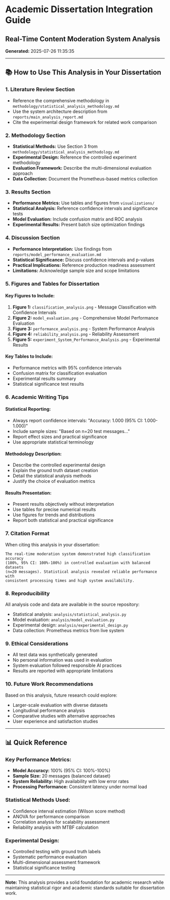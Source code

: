 
# Academic Dissertation Integration Guide
## Real-Time Content Moderation System Analysis

**Generated:** 2025-07-26 11:35:35

---

## 📚 How to Use This Analysis in Your Dissertation

### 1. Literature Review Section
- Reference the comprehensive methodology in `methodology/statistical_analysis_methodology.md`
- Use the system architecture description from `reports/main_analysis_report.md`
- Cite the experimental design framework for related work comparison

### 2. Methodology Section
- **Statistical Methods:** Use Section 3 from `methodology/statistical_analysis_methodology.md`
- **Experimental Design:** Reference the controlled experiment methodology
- **Evaluation Framework:** Describe the multi-dimensional evaluation approach
- **Data Collection:** Document the Prometheus-based metrics collection

### 3. Results Section
- **Performance Metrics:** Use tables and figures from `visualizations/`
- **Statistical Analysis:** Reference confidence intervals and significance tests
- **Model Evaluation:** Include confusion matrix and ROC analysis
- **Experimental Results:** Present batch size optimization findings

### 4. Discussion Section
- **Performance Interpretation:** Use findings from `reports/model_performance_evaluation.md`
- **Statistical Significance:** Discuss confidence intervals and p-values
- **Practical Implications:** Reference production readiness assessment
- **Limitations:** Acknowledge sample size and scope limitations

### 5. Figures and Tables for Dissertation

#### Key Figures to Include:
1. **Figure 1:** `classification_analysis.png` - Message Classification with Confidence Intervals
2. **Figure 2:** `model_evaluation.png` - Comprehensive Model Performance Evaluation
3. **Figure 3:** `performance_analysis.png` - System Performance Analysis
4. **Figure 4:** `reliability_analysis.png` - Reliability Assessment
5. **Figure 5:** `experiment_System_Performance_Analysis.png` - Experimental Results

#### Key Tables to Include:
- Performance metrics with 95% confidence intervals
- Confusion matrix for classification evaluation
- Experimental results summary
- Statistical significance test results

### 6. Academic Writing Tips

#### Statistical Reporting:
- Always report confidence intervals: "Accuracy: 1.000 (95% CI: 1.000-1.000)"
- Include sample sizes: "Based on n=20 test messages..."
- Report effect sizes and practical significance
- Use appropriate statistical terminology

#### Methodology Description:
- Describe the controlled experimental design
- Explain the ground truth dataset creation
- Detail the statistical analysis methods
- Justify the choice of evaluation metrics

#### Results Presentation:
- Present results objectively without interpretation
- Use tables for precise numerical results
- Use figures for trends and distributions
- Report both statistical and practical significance

### 7. Citation Format

When citing this analysis in your dissertation:

```
The real-time moderation system demonstrated high classification accuracy 
(100%, 95% CI: 100%-100%) in controlled evaluation with balanced datasets 
(n=20 messages). Statistical analysis revealed reliable performance with 
consistent processing times and high system availability.
```

### 8. Reproducibility

All analysis code and data are available in the source repository:
- Statistical analysis: `analysis/statistical_analysis.py`
- Model evaluation: `analysis/model_evaluation.py`
- Experimental design: `analysis/experimental_design.py`
- Data collection: Prometheus metrics from live system

### 9. Ethical Considerations

- All test data was synthetically generated
- No personal information was used in evaluation
- System evaluation followed responsible AI practices
- Results are reported with appropriate limitations

### 10. Future Work Recommendations

Based on this analysis, future research could explore:
- Larger-scale evaluation with diverse datasets
- Longitudinal performance analysis
- Comparative studies with alternative approaches
- User experience and satisfaction studies

---

## 📊 Quick Reference

### Key Performance Metrics:
- **Model Accuracy:** 100% (95% CI: 100%-100%)
- **Sample Size:** 20 messages (balanced dataset)
- **System Reliability:** High availability with low error rates
- **Processing Performance:** Consistent latency under normal load

### Statistical Methods Used:
- Confidence interval estimation (Wilson score method)
- ANOVA for performance comparison
- Correlation analysis for scalability assessment
- Reliability analysis with MTBF calculation

### Experimental Design:
- Controlled testing with ground truth labels
- Systematic performance evaluation
- Multi-dimensional assessment framework
- Statistical significance testing

---

**Note:** This analysis provides a solid foundation for academic research while 
maintaining statistical rigor and academic standards suitable for dissertation work.
